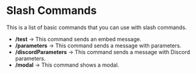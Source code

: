 # Slash Commands
This is a list of basic commands that you can use with slash commands.

- **/test** -> This command sends an embed message.
- **/parameters** -> This command sends a message with parameters.
- **/discordParameters** -> This command sends a message with Discord parameters.
- **/modal** -> This command shows a modal.